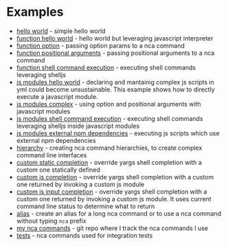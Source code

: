 # Examples

- [hello world](./hello-world.md) - simple hello world
- [function hello world](./function-hello-world.md) - hello world but leveraging javascript interpreter
- [function option](./function-option-params.md) - passing option params to a nca command
- [function positional arguments](./function-positional-arguments.md) - passing positional arguments to a nca command
- [function shell command execution](./function-shell-command-execution.md) - executing shell commands leveraging shelljs
- [js modules hello world](./module-hello-world.md) - declaring and mantainig complex js scripts in yml could become unsustainable. This example shows how to directly execute a javascript module.
- [js modules complex](./module-complex.md) - using option and positional arguments with javascript modules
- [js modules shell command execution](./module-shell-command-execution.md) - executing shell commands leveraging shelljs inside javascript modules
- [js modules external npm dependencies](./module-external-dependencies.md) - executing js scripts which use external npm dependencies
- [hierarchy](./hierarchy.md) - creating nca command hierarchies, to create complex command line interfaces
- [custom static completion](./custom-static-array-completion.md) - override yargs shell completion with a custom one statically defined
- [custom js completion](./custom-js-completion.md) - override yargs shell completion with a custom one returned by invoking a custom js module
- [custom js input completion](./custom-js-input-completion.md) - override yargs shell completion with a custom one returned by invoking a custom js module. It uses current command line status to determine what to return
- [alias](./alias.md) - create an alias for a long nca command or to use a nca command without typing `nca` prefix
- [my nca commands](https://github.com/gturi/nca-commands) - git repo where I track the nca commands I use
- [tests](../test/integration) - nca commands used for integration tests
